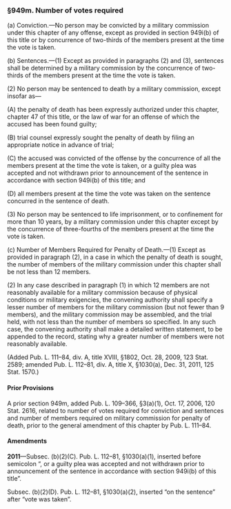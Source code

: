 ### §949m. Number of votes required ###

(a) Conviction.—No person may be convicted by a military commission under this chapter of any offense, except as provided in section 949i(b) of this title or by concurrence of two-thirds of the members present at the time the vote is taken.

(b) Sentences.—(1) Except as provided in paragraphs (2) and (3), sentences shall be determined by a military commission by the concurrence of two-thirds of the members present at the time the vote is taken.

(2) No person may be sentenced to death by a military commission, except insofar as—

(A) the penalty of death has been expressly authorized under this chapter, chapter 47 of this title, or the law of war for an offense of which the accused has been found guilty;

(B) trial counsel expressly sought the penalty of death by filing an appropriate notice in advance of trial;

(C) the accused was convicted of the offense by the concurrence of all the members present at the time the vote is taken, or a guilty plea was accepted and not withdrawn prior to announcement of the sentence in accordance with section 949i(b) of this title; and

(D) all members present at the time the vote was taken on the sentence concurred in the sentence of death.

(3) No person may be sentenced to life imprisonment, or to confinement for more than 10 years, by a military commission under this chapter except by the concurrence of three-fourths of the members present at the time the vote is taken.

(c) Number of Members Required for Penalty of Death.—(1) Except as provided in paragraph (2), in a case in which the penalty of death is sought, the number of members of the military commission under this chapter shall be not less than 12 members.

(2) In any case described in paragraph (1) in which 12 members are not reasonably available for a military commission because of physical conditions or military exigencies, the convening authority shall specify a lesser number of members for the military commission (but not fewer than 9 members), and the military commission may be assembled, and the trial held, with not less than the number of members so specified. In any such case, the convening authority shall make a detailed written statement, to be appended to the record, stating why a greater number of members were not reasonably available.

(Added Pub. L. 111–84, div. A, title XVIII, §1802, Oct. 28, 2009, 123 Stat. 2589; amended Pub. L. 112–81, div. A, title X, §1030(a), Dec. 31, 2011, 125 Stat. 1570.)

#### Prior Provisions ####

A prior section 949m, added Pub. L. 109–366, §3(a)(1), Oct. 17, 2006, 120 Stat. 2616, related to number of votes required for conviction and sentences and number of members required on military commission for penalty of death, prior to the general amendment of this chapter by Pub. L. 111–84.

#### Amendments ####

**2011**—Subsec. (b)(2)(C). Pub. L. 112–81, §1030(a)(1), inserted before semicolon “, or a guilty plea was accepted and not withdrawn prior to announcement of the sentence in accordance with section 949i(b) of this title”.

Subsec. (b)(2)(D). Pub. L. 112–81, §1030(a)(2), inserted “on the sentence” after “vote was taken”.